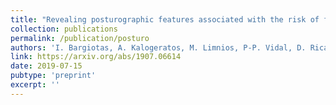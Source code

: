 ```yaml
---
title: "Revealing posturographic features associated with the risk of falling in patients with Parkinsonian syndromes via machine learning"
collection: publications
permalink: /publication/posturo
authors: 'I. Bargiotas, A. Kalogeratos, M. Limnios, P-P. Vidal, D. Ricard and N. Vayatis'
link: https://arxiv.org/abs/1907.06614
date: 2019-07-15
pubtype: 'preprint'
excerpt: ''
---
```

